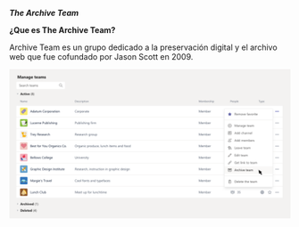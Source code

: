 _**The Archive Team**_

**¿Que es The Archive Team?**

Archive Team es un grupo dedicado a la preservación digital y el archivo web que fue cofundado por Jason Scott en 2009.

![archive](https://github.com/TonyGutierrez20/TonyGutierrez20-SMX2_M8UF1A1_The-Archive-Team---2009_TonyLahjaji/blob/main/989dc8b6-cd45-43b2-b6ec-c273b89f4c94.png)

